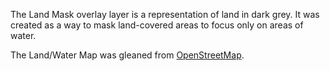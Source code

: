 The Land Mask overlay layer is a representation of land in dark grey. It was created as a way to mask land-covered areas to focus only on areas of water.

The Land/Water Map was gleaned from [OpenStreetMap](https://www.openstreetmap.org/copyright).

